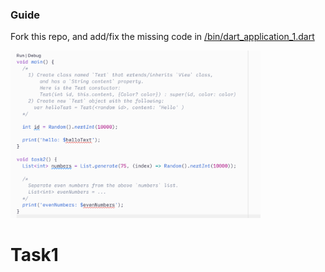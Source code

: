 ### Guide

Fork this repo, and add/fix the missing code in [/bin/dart_application_1.dart](/bin/dart_application_1.dart)

<img src="errors_in_dart_application_1.dart.png" width="400" alt="To be fixed errors"/>

# Task1
